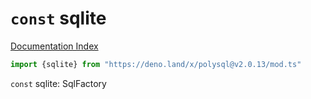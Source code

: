 # `const` sqlite

[Documentation Index](../README.md)

```ts
import {sqlite} from "https://deno.land/x/polysql@v2.0.13/mod.ts"
```

`const` sqlite: SqlFactory

